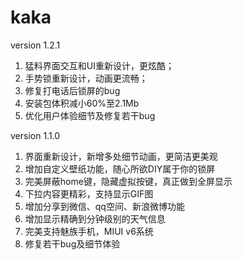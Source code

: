 kaka
====
version 1.2.1
1. 猛料界面交互和UI重新设计，更炫酷；
2. 手势锁重新设计，动画更流畅；
3. 修复打电话后锁屏的bug
4. 安装包体积减小60%至2.1Mb
5. 优化用户体验细节及修复若干bug

version 1.1.0
1. 界面重新设计，新增多处细节动画，更简洁更美观
2. 增加自定义壁纸功能，随心所欲DIY属于你的锁屏
3. 完美屏蔽home键，隐藏虚拟按键，真正做到全屏显示
4. 下拉内容更精彩，支持显示GIF图
5. 增加分享到微信、qq空间、新浪微博功能
6. 增加显示精确到分钟级别的天气信息
7. 完美支持魅族手机，MIUI v6系统
8. 修复若干bug及细节体验
